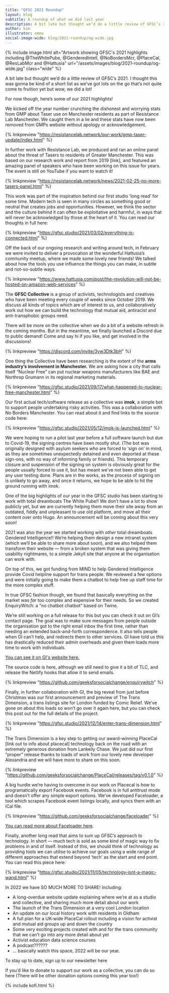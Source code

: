 ```yaml
---
title: "GFSC 2021 Roundup"
layout: blog
subtitle: A roundup of what we did last year 
description: A bit late but thought we’d do a little review of GFSC’s 2021. I thought this was gonna be kind of a short list as we’ve got lots on the go that’s not quite come to fruition yet but wow, we did a lot!
author: kim
illustrator: emma
social-image-wide: blog/2021-roundup/og-wide.jpg
---
```


{% include image.html alt="Artwork showing GFSC's 2021 highlights including @TheWhitePube, @GenderedIntell, @NoBordersMcr, @PlaceCal, @ResLabMcr and @Hattusia" url="/assets/images/blog/2021-roundup/og-wide.jpg" class="wide" %}

A bit late but thought we’d do a little review of GFSC’s 2021. I thought this was gonna be kind of a short list as we’ve got lots on the go that’s not quite come to fruition yet but wow, we did a lot!

For now though, here’s some of our 2021 highlights!

We kicked off the year number crunching the dishonest and worrying stats from GMP about Taser use on Manchester residents as part of Resistance Lab Manchester. We caught them in a lie and these stats have now been removed from GMPs website without apology or acknowledgement.

{% linkpreview "https://resistancelab.network/our-work/gmp-taser-update/index.html" %}

In further work with Resistance Lab, we produced and ran an online panel about the threat of Tasers to residents of Greater Manchester. This was based on our research work and report from 2019 [link], and featured an amazing panel of speakers who have been working on this issue for years. The event is still on YouTube if you want to watch it!

{% linkpreview "https://resistancelab.network/news/2021-02-25-no-more-tasers-panel.html" %}

This work was part of the inspiration behind our first studio ‘long read’ for some time. Modern tech is seen in many circles as something good or neutral that creates jobs and opportunities. However, we think the sector and the culture behind it can often be exploitative and harmful, in ways that will never be acknowledged by those at the heart of it. You can read our thoughts in full here:


{% linkpreview "https://gfsc.studio/2021/03/02/everything-is-connected.html" %}

Off the back of our ongoing research and writing around tech, in February we were invited to deliver a provocation at the wonderful Hattusia’s community meetup, where we made some lovely new friends! We talked about how the tools you use influence the things you can make, in subtle and not-so-subtle ways.

{% linkpreview "https://www.hattusia.com/post/the-revolution-will-not-be-hosted-on-amazon-web-services" %}

The **GFSC Collective** is a group of activists, technologists and creatives who have been meeting every couple of weeks since October 2019. We discuss all kinds of topics which are of interest to us, and collaboratively work out how we can build the technology that mutual aid, antiracist and anti-transphobic groups need. 

There will be more on the collective when we do a bit of a website refresh in the coming months. But in the meantime, we finally launched a Discord due to public demand! Come and say hi if you like, and get involved in the discussions!

{% linkpreview "https://discord.com/invite/3yw3Dtk3bH" %}

One thing the Collective have been researching is the extent of the **arms industry’s involvement in Manchester.** We are asking how a city that calls itself “Nuclear Free” can put nuclear weapons manufacturers like BAE and Northrop Grumann in its regional marketing materials.

{% linkpreview "https://gfsc.studio/2021/09/17/what-happened-to-nuclear-free-manchester.html" %}

Our first actual tech/software release as a collective was **imok**, a simple bot to support people undertaking risky activities. This was a collaboration with No Borders Manchester. You can read about it and find links to the source code here:

{% linkpreview "https://gfsc.studio/2021/05/12/imok-is-launched.html" %}

We were hoping to run a pilot last year before a full software launch but due to Covid-19, the signing centres have been mostly shut. (The bot was originally designed with asylum seekers who are forced to ‘sign on’ in mind, as they are sometimes unexpectedly detained and even deported at these sign-ons, with no way of informing family or friends). This temporary closure and suspension of the signing on system is obviously great for the people usually forced to use it, but has meant we’ve not been able to get any user testing done. Plans are in the works, as the process of signing on is unlikely to go away, and once it returns, we hope to be able to hit the ground running with imok.

One of the big highlights of our year in the GFSC studio has been starting to work with total dreamboats The White Pube!! We don’t have a lot to show publicly yet, but we are currently helping them move their site away from an outdated, fiddly and unpleasant to use old platform, and move all their content over onto Hugo. An announcement will be coming about this very soon!

2021 was also the year we started working with *other* total dreamboats Gendered Intelligence!! We’re helping them design a new intranet system (which we’ll be able to share more about soon), and we also helped them transform their website — from a broken system that was giving them  usability nightmares, to a simple Jekyll site that anyone at the organisation can work with.

On top of this, we got funding from MIND to help Gendered Intelligence provide Covid helpline support for trans people. We reviewed a few options and were initially going to make them a chatbot to help free up staff time for the more complex stuff. 

In true GFSC fashion though, we found that basically everything on the market was *far* too complex and expensive for their needs. So we created EnquiryWitch: a “no chatbot chatbot” based on Twine. 

We’re still working on a full release for this but you can check it out on GI’s contact page. The goal was to make sure messages from people outside the organisation got to the right email inbox the first time, rather than needing an extended back-and-forth correspondence. It also tells people when GI can’t help, and redirects them to other services. GI have told us this has drastically reduced their admin overheads and given them loads more time to work with individuals.

[You can see it on GI's website here.](http://genderedintelligence.co.uk/contact/contact.html)

The source code is here, although we still need to give it a bit of TLC, and release the Netlify hooks that allow it to send emails.

{% linkpreview "https://github.com/geeksforsocialchange/enquirywitch" %}

Finally, in further collaboration with GI, the big reveal from just before Christmas was our first announcement and preview of The Trans Dimension, a trans listings site for London funded by Comic Relief. We’ve gone on about this loads so won’t go over it again here, but you can check this post out for the full details of the project.

{% linkpreview "https://gfsc.studio/2021/12/14/enter-trans-dimension.html" %}

The Trans Dimension is a key step to getting our award-winning PlaceCal [link out to info about placecal] technology back on the road with an extremely generous donation from Lankelly Chase. We just did our first “proper” release thanks to loads of work from our lovely new developer Alexandria and we will have more to share on this soon.

{% linkpreview "https://github.com/geeksforsocialchange/PlaceCal/releases/tag/v0.1.0" %}

A big hurdle we’re having to overcome in our work on Placecal is how to programatically export Facebook events. Facebook is in full antitrust mode and doesn’t offer any simple export options. We’ve developed Faceloader, a tool which scrapes Facebook event listings locally, and syncs them with an iCal file.

{% linkpreview "https://github.com/geeksforsocialchange/faceloader" %}

[You can read more about Faceloader here](https://twitter.com/gfscstudio/status/1467828195626205184).

Finally, another long read that aims to sum up GFSC’s approach to technology. In short — much tech is sold as some kind of magic way to fix problems in and of itself. Instead of this, we should think of technology as providing tools we can utilise to achieve our goals using a wide range of different approaches that extend beyond ‘tech’ as the start and end point. You can read this piece here:

{% linkpreview "https://gfsc.studio/2021/11/05/technology-isnt-a-magic-wand.html" %}

In 2022 we have SO MUCH MORE TO SHARE! Including:

- A long-overdue website update explaining where we’re at as a studio and collective, and sharing much more detail about our work
- The launch of the Trans Dimension at a very cool London location
- An update on our local history work with residents in Oldham
- A full plan for a UK-wide PlaceCal rollout including a vision for activist and mutual aid groups up and down the country
- Some very exciting projects created with and for the trans community that we can’t go into any more detail about yet
- Activist education data science courses
- A podcast??????
- ... basically watch this space, 2022 will be our year.

To stay up to date, sign up to our newsletter here

If you’d like to donate to support our work as a collective, you can do so here (There will be other donation options coming this year too!)

{% include kofi.html %}